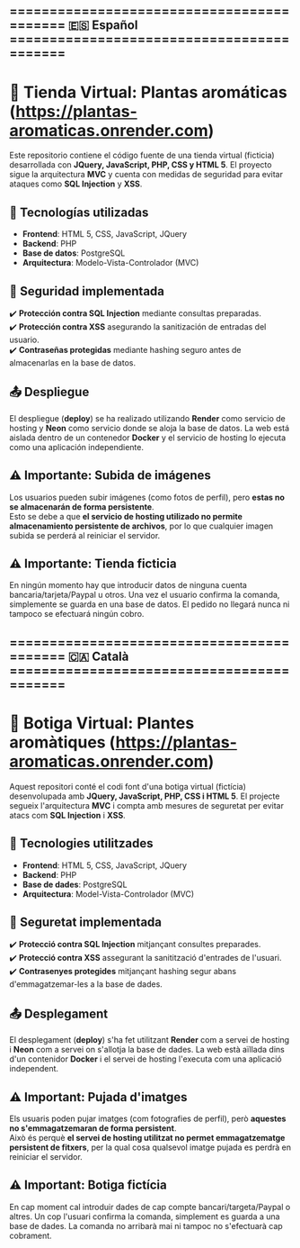 ## ========================================== 🇪🇸 Español ==========================================

# 🛒 Tienda Virtual: Plantas aromáticas (https://plantas-aromaticas.onrender.com)

Este repositorio contiene el código fuente de una tienda virtual (ficticia) desarrollada con **JQuery, JavaScript, PHP, CSS y HTML 5**. El proyecto sigue la arquitectura **MVC** y cuenta con medidas de seguridad para evitar ataques como **SQL Injection** y **XSS**.

## 🚀 Tecnologías utilizadas

- **Frontend**: HTML 5, CSS, JavaScript, JQuery  
- **Backend**: PHP  
- **Base de datos**: PostgreSQL 
- **Arquitectura**: Modelo-Vista-Controlador (MVC)  

## 🔐 Seguridad implementada

✔️ **Protección contra SQL Injection** mediante consultas preparadas.  
✔️ **Protección contra XSS** asegurando la sanitización de entradas del usuario.  
✔️ **Contraseñas protegidas** mediante hashing seguro antes de almacenarlas en la base de datos.

## 📤 Despliegue

El despliegue (**deploy**) se ha realizado utilizando **Render** como servicio de hosting y **Neon** como servicio donde se aloja la base de datos. 
La web está aislada dentro de un contenedor **Docker** y el servicio de hosting lo ejecuta como una aplicación independiente.

## ⚠️ Importante: Subida de imágenes

Los usuarios pueden subir imágenes (como fotos de perfil), pero **estas no se almacenarán de forma persistente**.  
Esto se debe a que **el servicio de hosting utilizado no permite almacenamiento persistente de archivos**, por lo que cualquier imagen subida se perderá al reiniciar el servidor.

## ⚠️ Importante: Tienda ficticia

En ningún momento hay que introducir datos de ninguna cuenta bancaria/tarjeta/Paypal u otros. Una vez el usuario confirma la comanda, simplemente se guarda en una base de datos. El pedido no llegará nunca ni tampoco se efectuará ningún cobro.

## ========================================== 🇨🇦 Català ==========================================

# 🛒 Botiga Virtual: Plantes aromàtiques (https://plantas-aromaticas.onrender.com)

Aquest repositori conté el codi font d'una botiga virtual (fictícia) desenvolupada amb **JQuery, JavaScript, PHP, CSS i HTML 5**. El projecte segueix l'arquitectura **MVC** i compta amb mesures de seguretat per evitar atacs com **SQL Injection** i **XSS**.

## 🚀 Tecnologies utilitzades

- **Frontend**: HTML 5, CSS, JavaScript, JQuery  
- **Backend**: PHP  
- **Base de dades**: PostgreSQL 
- **Arquitectura**: Model-Vista-Controlador (MVC)  

## 🔐 Seguretat implementada

✔️ **Protecció contra SQL Injection** mitjançant consultes preparades.  
✔️ **Protecció contra XSS** assegurant la sanitització d'entrades de l'usuari.  
✔️ **Contrasenyes protegides** mitjançant hashing segur abans d'emmagatzemar-les a la base de dades.

## 📤 Desplegament

El desplegament (**deploy**) s'ha fet utilitzant **Render** com a servei de hosting i **Neon** com a servei on s'allotja la base de dades. 
La web està aïllada dins d'un contenidor **Docker** i el servei de hosting l'executa com una aplicació independent.

## ⚠️ Important: Pujada d'imatges

Els usuaris poden pujar imatges (com fotografies de perfil), però **aquestes no s'emmagatzemaran de forma persistent**.  
Això és perquè **el servei de hosting utilitzat no permet emmagatzematge persistent de fitxers**, per la qual cosa qualsevol imatge pujada es perdrà en reiniciar el servidor.

## ⚠️ Important: Botiga fictícia

En cap moment cal introduir dades de cap compte bancari/targeta/Paypal o altres. Un cop l'usuari confirma la comanda, simplement es guarda a una base de dades. La comanda no arribarà mai ni tampoc no s'efectuarà cap cobrament.
